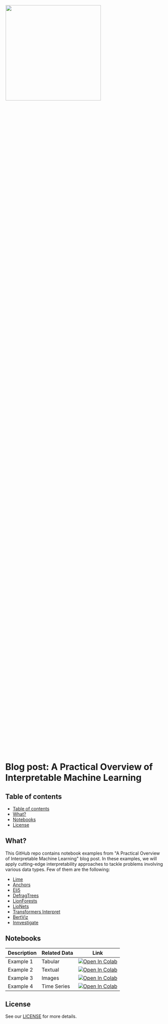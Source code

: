 <p align="center" style="width: 60%; height: 60%"><a href="https://www.medoid.ai/" target="_blank"><img src="https://www.medoid.ai/wp-content/uploads/2020/05/medoid-ai-logo-2.png" width="300px;" /></a></p>

# Blog post: A Practical Overview of Interpretable Machine Learning

## Table of contents

- [Table of contents](#table-of-contents)
- [What?](#what)
- [Notebooks](#notebooks)
- [License](#license)

## What?

This GitHub repo contains notebook examples from "A Practical Overview of Interpretable Machine Learning" blog post. In these examples, we will apply cutting-edge interpretability approaches to tackle problems involving various data types. Few of them are the following:

- [Lime](https://github.com/marcotcr/lime)
- [Anchors](https://github.com/marcotcr/anchor)
- [Eli5](https://github.com/eli5-org/eli5)
- [DefragTrees](https://github.com/sato9hara/defragTrees)
- [LionForests](https://github.com/intelligence-csd-auth-gr/LionLearn)
- [LioNets](https://github.com/intelligence-csd-auth-gr/LionLearn)
- [Transformers Interpret](https://github.com/cdpierse/transformers-interpret)
- [BertViz](https://github.com/jessevig/bertviz)
- [Innvestigate](https://github.com/albermax/innvestigate)

## Notebooks

Description | Related Data | Link
--- | --- | ---
Example 1 | Tabular | [![Open In Colab](https://colab.research.google.com/assets/colab-badge.svg)](https://colab.research.google.com/github/medoidai/interpretable-machine-learning-blog-notebooks/blob/main/notebooks/example_1.ipynb)
Example 2 | Textual | [![Open In Colab](https://colab.research.google.com/assets/colab-badge.svg)](https://colab.research.google.com/github/medoidai/interpretable-machine-learning-blog-notebooks/blob/main/notebooks/example_2.ipynb)
Example 3 | Images | [![Open In Colab](https://colab.research.google.com/assets/colab-badge.svg)](https://colab.research.google.com/github/medoidai/interpretable-machine-learning-blog-notebooks/blob/main/notebooks/example_3.ipynb)
Example 4 | Time Series | [![Open In Colab](https://colab.research.google.com/assets/colab-badge.svg)](https://colab.research.google.com/github/medoidai/interpretable-machine-learning-blog-notebooks/blob/main/notebooks/example_4.ipynb)

## License

See our [LICENSE](LICENSE) for more details.
